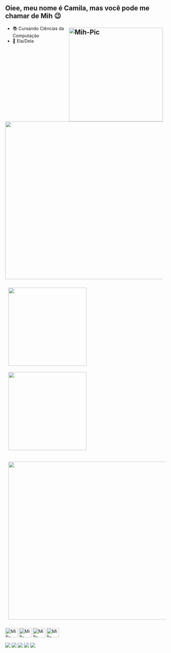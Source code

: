 ## Oiee, meu nome é Camila, mas você pode me chamar de Mih 😉 <img style="margin-top: 50px;" align="right" alt="Mih-Pic" width="300px" style="border radius:50px;" src="https://cdn.discordapp.com/attachments/982788074889150524/1022921063287496784/Gif.gif">
- 📚 Cursando Ciências da Computação
- 👧 Ela/Dela
</br>

<div>
<img style="width:505px; position:relative;" src="https://github-readme-streak-stats.herokuapp.com/?user=camilaaguida&theme=radical&hide_border=false" align="center" />
</div>
</br>
<div>
<img style="margin: 10px" src="https://github-readme-stats.vercel.app/api?username=camilaaguida&theme=radical&show_icons=true&count_private=true&hide_border=false" width="250" align="center"/>
<img style="margin: 10px" src="https://github-readme-stats.vercel.app/api/top-langs/?username=camilaaguida&theme=radical&hide_border=false&include_all_commits=false&count_private=false&layout=compact" width="250" align="center"/>
</div>

</br>

<img style="margin: 10px" src="https://github-profile-trophy.vercel.app/?username=camilaaguida&theme=radical&no-frame=false&no-bg=true&margin-w=4" width="505px" align="center"/>

<div style="display: inline_block"><br>
  <img align="center" alt="Mih-Java" height="30" width="40" src="https://cdn.jsdelivr.net/gh/devicons/devicon/icons/java/java-original-wordmark.svg">
  <img align="center" alt="Mih-Java" height="30" width="40" src="https://cdn.jsdelivr.net/gh/devicons/devicon/icons/html5/html5-plain-wordmark.svg">
  <img align="center" alt="Mih-Java" height="30" width="40" src="https://cdn.jsdelivr.net/gh/devicons/devicon/icons/css3/css3-plain-wordmark.svg">
  <img align="center" alt="Mih-Java" height="30" width="40" src="https://cdn.jsdelivr.net/gh/devicons/devicon/icons/javascript/javascript-original.svg">
</div>

</br>

<div> 
  <a href="https://www.instagram.com/mihaguida/" target="_blank"><img src="https://img.shields.io/badge/-Instagram-%23E4405F?style=for-the-badge&logo=instagram&logoColor=white" target="_blank"></a>
  <a href="https://www.linkedin.com/in/camilaaguida/" target="_blank"><img src="https://img.shields.io/badge/-LinkedIn-%230077B5?style=for-the-badge&logo=linkedin&logoColor=white" target="_blank"></a>
 	<a href="https://www.twitch.tv/mihaguida" target="_blank"><img src="https://img.shields.io/badge/Twitch-9146FF?style=for-the-badge&logo=twitch&logoColor=white" target="_blank"></a>
 <a href="https://discord.gg/auUZZc6nc4" target="_blank"><img src="https://img.shields.io/badge/Discord-7289DA?style=for-the-badge&logo=discord&logoColor=white" target="_blank"></a> 
  <a href = "camilaaguida01@gmail.com"><img src="https://img.shields.io/badge/Gmail-D14836?style=for-the-badge&logo=gmail&logoColor=white" target="_blank"></a> 
</div>


<!--
**camilaaguida/camilaaguida** is a ✨ _special_ ✨ repository because its `README.md` (this file) appears on your GitHub profile.
